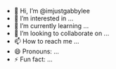 - 👋 Hi, I’m @imjustgabbylee
- 👀 I’m interested in ...
- 🌱 I’m currently learning ...
- 💞️ I’m looking to collaborate on ...
- 📫 How to reach me ...
- 😄 Pronouns: ...
- ⚡ Fun fact: ...

<!---
imjustgabbylee/imjustgabbylee is a ✨ special ✨ repository because its `README.md` (this file) appears on your GitHub profile.
You can click the Preview link to take a look at your changes.
--->
